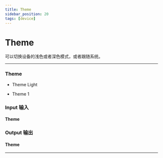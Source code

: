 ```yaml
---
title: Theme
sidebar_position: 20
tags: [device]
---
```


# Theme

可以切换设备的浅色或者深色模式，或者跟随系统。

------

<div className="patch-container">
    <div className="patch processor">
        <h3>Theme</h3>
        <ul className="inputs">
            <li>Theme <span>Light</span></li>
        </ul>
        <ul className="outputs">
            <li>Theme <span>1</span></li> 
        </ul>
    </div>
</div>

<div className="port-descriptions">
<div className="inputs">

### Input 输入

#### Theme

</div>
<div className="outputs">

### Output 输出

#### Theme

</div>
</div>

------


